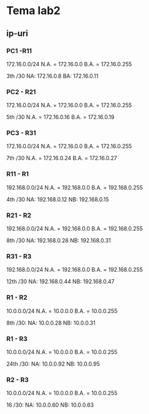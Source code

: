 # Tema lab2

## ip-uri

### PC1 -R11

172.16.0.0/24
N.A. = 172.16.0.0
B.A. = 172.16.0.255

3th /30
NA: 172.16.0.8
BA: 172.16.0.11

### PC2 - R21

172.16.0.0/24
N.A. = 172.16.0.0
B.A. = 172.16.0.255

5th /30
N.A. = 172.16.0.16
B.A. = 172.16.0.19

### PC3 - R31

172.16.0.0/24
N.A. = 172.16.0.0
B.A. = 172.16.0.255

7th /30
N.A. = 172.16.0.24
B.A. = 172.16.0.27

### R11 - R1

192.168.0.0/24
N.A. = 192.168.0.0
B.A. = 192.168.0.255

4th /30
NA: 192.168.0.12
NB: 192.168.0.15

### R21 - R2

192.168.0.0/24
N.A. = 192.168.0.0
B.A. = 192.168.0.255

8th /30
NA: 192.168.0.28
NB: 192.168.0.31

### R31 - R3

192.168.0.0/24
N.A. = 192.168.0.0
B.A. = 192.168.0.255

12th /30
NA: 192.168.0.44
NB: 192.168.0.47

### R1 - R2

10.0.0.0/24
N.A. = 10.0.0.0
B.A. = 10.0.0.255

8th /30:
NA: 10.0.0.28
NB: 10.0.0.31

### R1 - R3

10.0.0.0/24
N.A. = 10.0.0.0
B.A. = 10.0.0.255

24th /30:
NA: 10.0.0.92
NB: 10.0.0.95

### R2 - R3

10.0.0.0/24
N.A. = 10.0.0.0
B.A. = 10.0.0.255

16 /30:
NA: 10.0.0.60
NB: 10.0.0.63
